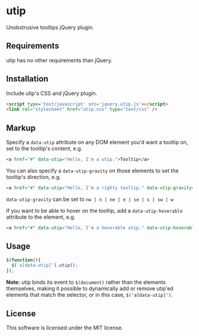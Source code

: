 # utip

Unobstrusive tooltips jQuery plugin.

## Requirements

utip has no other requirements than jQuery.

## Installation

Include utip's CSS and jQuery plugin.

```html
<script type='text/javascript' src='jquery.utip.js'></script>
<link rel="stylesheet" href="utip.css" type="text/css" />
```

## Markup

Specify a `data-utip` attribute on any DOM element you'd want a tooltip on, set to the tooltip's content, e.g.

```html
<a href="#" data-utip="Hello, I'm a utip.">Tooltip</a>
```

You can also specify a `data-utip-gravity` on those elements to set the tooltip's direction, e.g.

```html
<a href="#" data-utip="Hello, I'm a righty tooltip." data-utip-gravity="e">Tooltip</a>
```

`data-utip-gravity` can be set to `nw | n | ne | e | se | s | sw | w`

If you want to be able to hover on the tooltip, add a `data-utip-hoverable` attribute to the element, e.g.

```html
<a href="#" data-utip="Hello, I'm a hoverable utip." data-utip-hoverable>Tooltip</a>
```

## Usage

```javascript
$(function(){
  $('a[data-utip]').utip();
});
```

**Note:** utip binds its event to `$(document)` rather than the elements themselves, making it possible to dynamically add or remove utip'ed elements that match the selector, or in this case, `$('a[data-utip]')`.

## License

This software is licensed under the MIT license.
